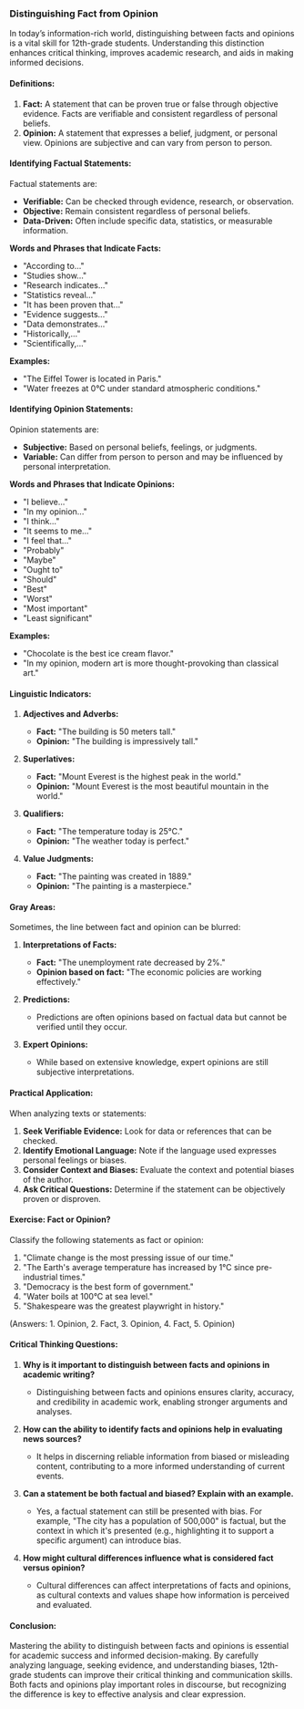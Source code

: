 ### Distinguishing Fact from Opinion

In today’s information-rich world, distinguishing between facts and opinions is a vital skill for 12th-grade students. Understanding this distinction enhances critical thinking, improves academic research, and aids in making informed decisions.

#### **Definitions:**

1. **Fact:** A statement that can be proven true or false through objective evidence. Facts are verifiable and consistent regardless of personal beliefs.
2. **Opinion:** A statement that expresses a belief, judgment, or personal view. Opinions are subjective and can vary from person to person.

#### **Identifying Factual Statements:**

Factual statements are:
- **Verifiable:** Can be checked through evidence, research, or observation.
- **Objective:** Remain consistent regardless of personal beliefs.
- **Data-Driven:** Often include specific data, statistics, or measurable information.

**Words and Phrases that Indicate Facts:**
- "According to..."
- "Studies show..."
- "Research indicates..."
- "Statistics reveal..."
- "It has been proven that..."
- "Evidence suggests..."
- "Data demonstrates..."
- "Historically,..."
- "Scientifically,..."

**Examples:**
- "The Eiffel Tower is located in Paris."
- "Water freezes at 0°C under standard atmospheric conditions."

#### **Identifying Opinion Statements:**

Opinion statements are:
- **Subjective:** Based on personal beliefs, feelings, or judgments.
- **Variable:** Can differ from person to person and may be influenced by personal interpretation.

**Words and Phrases that Indicate Opinions:**
- "I believe..."
- "In my opinion..."
- "I think..."
- "It seems to me..."
- "I feel that..."
- "Probably"
- "Maybe"
- "Ought to"
- "Should"
- "Best"
- "Worst"
- "Most important"
- "Least significant"

**Examples:**
- "Chocolate is the best ice cream flavor."
- "In my opinion, modern art is more thought-provoking than classical art."

#### **Linguistic Indicators:**

1. **Adjectives and Adverbs:**
   - **Fact:** "The building is 50 meters tall."
   - **Opinion:** "The building is impressively tall."

2. **Superlatives:**
   - **Fact:** "Mount Everest is the highest peak in the world."
   - **Opinion:** "Mount Everest is the most beautiful mountain in the world."

3. **Qualifiers:**
   - **Fact:** "The temperature today is 25°C."
   - **Opinion:** "The weather today is perfect."

4. **Value Judgments:**
   - **Fact:** "The painting was created in 1889."
   - **Opinion:** "The painting is a masterpiece."

#### **Gray Areas:**

Sometimes, the line between fact and opinion can be blurred:

1. **Interpretations of Facts:**
   - **Fact:** "The unemployment rate decreased by 2%."
   - **Opinion based on fact:** "The economic policies are working effectively."

2. **Predictions:**
   - Predictions are often opinions based on factual data but cannot be verified until they occur.

3. **Expert Opinions:**
   - While based on extensive knowledge, expert opinions are still subjective interpretations.

#### **Practical Application:**

When analyzing texts or statements:
1. **Seek Verifiable Evidence:** Look for data or references that can be checked.
2. **Identify Emotional Language:** Note if the language used expresses personal feelings or biases.
3. **Consider Context and Biases:** Evaluate the context and potential biases of the author.
4. **Ask Critical Questions:** Determine if the statement can be objectively proven or disproven.

#### **Exercise: Fact or Opinion?**

Classify the following statements as fact or opinion:
1. "Climate change is the most pressing issue of our time."
2. "The Earth's average temperature has increased by 1°C since pre-industrial times."
3. "Democracy is the best form of government."
4. "Water boils at 100°C at sea level."
5. "Shakespeare was the greatest playwright in history."

(Answers: 1. Opinion, 2. Fact, 3. Opinion, 4. Fact, 5. Opinion)

#### **Critical Thinking Questions:**

1. **Why is it important to distinguish between facts and opinions in academic writing?**
   - Distinguishing between facts and opinions ensures clarity, accuracy, and credibility in academic work, enabling stronger arguments and analyses.

2. **How can the ability to identify facts and opinions help in evaluating news sources?**
   - It helps in discerning reliable information from biased or misleading content, contributing to a more informed understanding of current events.

3. **Can a statement be both factual and biased? Explain with an example.**
   - Yes, a factual statement can still be presented with bias. For example, "The city has a population of 500,000" is factual, but the context in which it's presented (e.g., highlighting it to support a specific argument) can introduce bias.

4. **How might cultural differences influence what is considered fact versus opinion?**
   - Cultural differences can affect interpretations of facts and opinions, as cultural contexts and values shape how information is perceived and evaluated.

#### **Conclusion:**

Mastering the ability to distinguish between facts and opinions is essential for academic success and informed decision-making. By carefully analyzing language, seeking evidence, and understanding biases, 12th-grade students can improve their critical thinking and communication skills. Both facts and opinions play important roles in discourse, but recognizing the difference is key to effective analysis and clear expression.